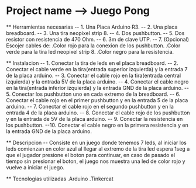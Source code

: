 # Project name --> Juego Pong

** Herramientas necesarias
   -- 1. Una Placa Arduino R3.
   -- 2. Una placa breadboard.
   -- 3. Una tira neopixel strip 8.
   -- 4. Dos pushbutton.
   -- 5. Dos resistor con resistencia de 470 Ohm.
   -- 6. 3m de clave UTP.
   -- 7. (Opcional) Escojer cables de:
           .Color rojo para la conexion de los pushbutton.
           .Color verde para la tira led neopixel strip 8.
           .Color negro para la resistencia.

** Instalacion
   -- 1. Conectar la tira de leds en el placa breadboard.
   -- 2. Conectar el cable verde en la tira(entrada superior izquierda) y la entrada 7 de la placa arduino.
   -- 3. Conectar el cable rojo en la tira(entrada central izquierda) y la entrada 5V de la placa arduino.
   -- 4. Conectar el cable negro en la tira(entrada inferior izquierda) y la entrada GND de la placa arduino.
   -- 5. Conectar los pushbutton uno en cada extremo de la breadboard.
   -- 6. Conectar el cable rojo en el primer pushbutton y en la entrada 5 de la placa arduino.
   -- 7. Conectar el cable rojo en el segundo pushbutton y en la entrada 4 de la placa arduino.
   -- 8. Conectar el cable rojo de los pushbutton y en la entrada de 5V de la placa arduino.
   -- 9. Conectar la resistencia en los pushbutton.
   --10. Conectar el cable negro en la primera resistencia y en la entrada GND de la placa arduino.

** Descripcion
   -- Consiste en un juego donde tenemos 7 leds, al iniciar los leds comienzan en color azul al llegar al
      extremo de la tira led espera 1seg a que el jugador presione el boton para continuar, en caso de
      pasado el tiempo sin presionar el boton, el juego nos muestra una led de color rojo y vuelve a iniciar el juego.

** Tecnologias utilizadas
   .Arduino
   .Tinkercat
